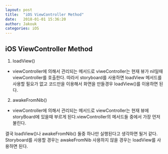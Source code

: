 ```yaml
---
layout: post
title:  "iOS ViewController Method"
date:   2018-01-01 15:36:20
author: Jakouk
categories: iOS
---
```


## iOS ViewController Method

1. loadView()
- viewController에 의해서 관리되는 메서드로 viweController는 현재 뷰가 nil일때 viewController를 호출한다. 따라서 storyboard를 사용하면
loadView 메서드를 사용할 필요가 없고 코드만을 이용해서 화면을 만들경우 loadView()를 이용하면 된다. 

2. awakeFromNib()
- viewController에 의해서 관리되는 메서드로 viewController는 현재 뷰에 storyBoard에 있을때 부르게 된다.viewController의 메서드들 중에서
가장 먼저 불린다. 

결국 loadView()나 awakeFromNib() 둘중 하나만 실행된다고 생각하면 될거 같다. 
Storyboard를 사용할 경우는 awakeFromNib
사용하지 않을 경우는 loadView를 사용하면 된다. 







